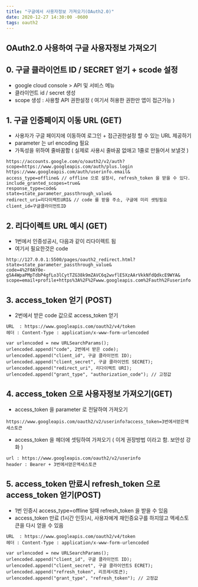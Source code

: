 ```yaml
---
title: "구글에서 사용자정보 가져오기(OAuth2.0)"
date: 2020-12-27 14:30:00 -0600
tags: oauth2
---
```

## OAuth2.0 사용하여 구글 사용자정보 가져오기

## 0. 구글 클라이언트 ID / SECRET 얻기 + scode 설정
* google cloud console > API 및 서비스 메뉴
* 클라이언트 id / secret 생성
* scope 생성 : 사용할 API 권한설정 ( 여기서 허용한 권한만 앱이 접근가능 )

## 1. 구글 인증페이지 이동 URL (GET) 
* 사용자가 구글 페이지에 이동하여 로그인 + 접근권한설정 할 수 있는 URL 제공하기
* parameter 는 url encoding 필요
* 가독성을 위하여 줄바꿈함 ( 실제로 사용시 줄바꿈 없애고 1줄로 만들어서 보낼것 )
``` 
https://accounts.google.com/o/oauth2/v2/auth?
scope=https://www.googleapis.com/auth/plus.login https://www.googleapis.com/auth/userinfo.email&
access_type=offline& // offline 으로 설정시, refresh_token 을 받을 수 있다.
include_granted_scopes=true&
response_type=code&
state=state_parameter_passthrough_value&
redirect_uri=리다이렉트URI& // code 를 받을 주소, 구글에 미리 셋팅필요
client_id=구글클라이언트ID
```

## 2. 리다이렉트 URL 예시 (GET)
* 1번에서 인증성공시, 다음과 같이 리다이렉트 됨
* 여기서 필요한것은 code 

```
http://127.0.0.1:5500/pages/oauth2_redirect.html?
state=state_parameter_passthrough_value&
code=4%2F0AY0e-g5A4WpaPMpTdbP4gfLo3lCytTZG38k9mZAVC6q2wvflE5XzAArVkkNfdQdkcE9WYA&
scope=email+profile+https%3A%2F%2Fwww.googleapis.com%2Fauth%2Fuserinfo.email+openid+https%3A%2F%2Fwww.googleapis.com%2Fauth%2Fcalendar.readonly+https%3A%2F%2Fwww.googleapis.com%2Fauth%2Fcalendar+https%3A%2F%2Fwww.googleapis.com%2Fauth%2Fuserinfo.profile&authuser=0&prompt=none
```

## 3. access_token 얻기 (POST)
* 2번에서 받은 code 값으로 access_token 얻기

```
URL  : https://www.googleapis.com/oauth2/v4/token
헤더 : Content-Type : application/x-www-form-urlencoded

var urlencoded = new URLSearchParams();
urlencoded.append("code", 2번에서 받은 code);
urlencoded.append("client_id", 구글 클라이언트 ID);
urlencoded.append("client_secret", 구글 클라이언트 SECRET);
urlencoded.append("redirect_uri", 리다이렉트 URI);
urlencoded.append("grant_type", "authorization_code"); // 고정값
```

## 4. access_token 으로 사용자정보 가져오기(GET)
* access_token 을 parameter 로 전달하여 가져오기

```
https://www.googleapis.com/oauth2/v2/userinfo?access_token=3번에서얻은액세스토큰
```

* access_token 을 헤더에 셋팅하여 가져오기 ( 이게 권장방법 이라고 함. 보안성 강화 )

```
url : https://www.googleapis.com/oauth2/v2/userinfo
header : Bearer + 3번에서얻은액세스토큰
```

## 5. access_token 만료시 refresh_token 으로 access_token 얻기(POST)
* 1번 인증시 access_type=offline 일때 refresh_token 을 받을 수 있음
* access_token 만료 (1시간 인듯)시, 사용자에게 재인증요구를 하지않고 액세스토큰을 다시 얻을 수 있음

```
URL  : https://www.googleapis.com/oauth2/v4/token
헤더 : Content-Type : application/x-www-form-urlencoded

var urlencoded = new URLSearchParams();
urlencoded.append("client_id", 구글 클라이언트 ID);
urlencoded.append("client_secret", 구글 클라이언트S ECRET);
urlencoded.append("refresh_token", 리프레시토큰);
urlencoded.append("grant_type", "refresh_token"); // 고정값
```
